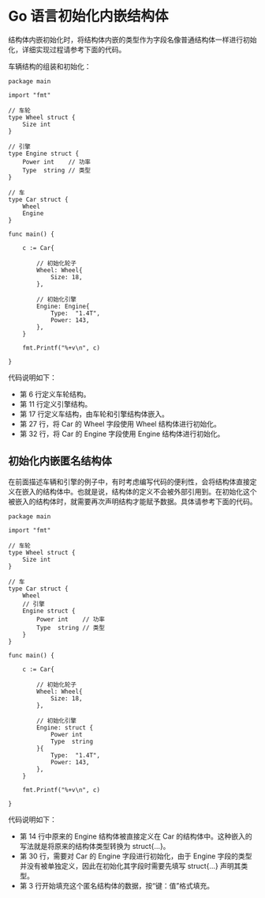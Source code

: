 # Go 语言初始化内嵌结构体

结构体内嵌初始化时，将结构体内嵌的类型作为字段名像普通结构体一样进行初始化，详细实现过程请参考下面的代码。

车辆结构的组装和初始化：

```
package main

import "fmt"

// 车轮
type Wheel struct {
    Size int
}

// 引擎
type Engine struct {
    Power int    // 功率
    Type  string // 类型
}

// 车
type Car struct {
    Wheel
    Engine
}

func main() {

    c := Car{

        // 初始化轮子
        Wheel: Wheel{
            Size: 18,
        },

        // 初始化引擎
        Engine: Engine{
            Type:  "1.4T",
            Power: 143,
        },
    }

    fmt.Printf("%+v\n", c)

}
```

代码说明如下：

*   第 6 行定义车轮结构。
*   第 11 行定义引擎结构。
*   第 17 行定义车结构，由车轮和引擎结构体嵌入。
*   第 27 行，将 Car 的 Wheel 字段使用 Wheel 结构体进行初始化。
*   第 32 行，将 Car 的 Engine 字段使用 Engine 结构体进行初始化。

## 初始化内嵌匿名结构体

在前面描述车辆和引擎的例子中，有时考虑编写代码的便利性，会将结构体直接定义在嵌入的结构体中。也就是说，结构体的定义不会被外部引用到。在初始化这个被嵌入的结构体时，就需要再次声明结构才能赋予数据。具体请参考下面的代码。

```
package main

import "fmt"

// 车轮
type Wheel struct {
    Size int
}

// 车
type Car struct {
    Wheel
    // 引擎
    Engine struct {
        Power int    // 功率
        Type  string // 类型
    }
}

func main() {

    c := Car{

        // 初始化轮子
        Wheel: Wheel{
            Size: 18,
        },

        // 初始化引擎
        Engine: struct {
            Power int
            Type  string
        }{
            Type:  "1.4T",
            Power: 143,
        },
    }

    fmt.Printf("%+v\n", c)

}
```

代码说明如下：

*   第 14 行中原来的 Engine 结构体被直接定义在 Car 的结构体中。这种嵌入的写法就是将原来的结构体类型转换为 struct{…}。
*   第 30 行，需要对 Car 的 Engine 字段进行初始化，由于 Engine 字段的类型并没有被单独定义，因此在初始化其字段时需要先填写 struct{…} 声明其类型。
*   第 3 行开始填充这个匿名结构体的数据，按“键：值”格式填充。